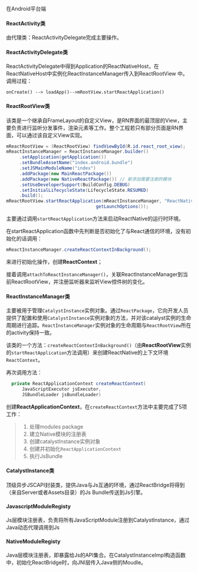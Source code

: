 在Android平台端

#### ReactActivity类

由代理类：ReactActivityDelegate完成主要操作。

#### ReactActivityDelegate类

ReactActivityDelegate中得到Application的ReactNativeHost，在ReactNativeHost中实例化ReactInstanceManager传入到ReactRootView 中。调用过程：

`onCreate() --> loadApp()-->mRootView.startReactApplication()` 

#### ReactRootView类

该类是一个继承自FrameLayout的自定义View，是RN界面的最顶层的View，主要负责进行监听分发事件，渲染元素等工作。整个工程若只有部分页面是RN界面，可以通过该自定义View实现。

```java
mReactRootView = (ReactRootView) findViewById(R.id.react_root_view);
mReactInstanceManager = ReactInstanceManager.builder()
     .setApplication(getApplication())
     .setBundleAssetName("index.android.bundle")
     .setJSMainModuleName("index")
     .addPackage(new MainReactPackage())
     .addPackage(new NativeReactPackage()) // 新添加需要注册的模块
     .setUseDeveloperSupport(BuildConfig.DEBUG)
     .setInitialLifecycleState(LifecycleState.RESUMED)
     .build();
mReactRootView.startReactApplication(mReactInstanceManager, "ReactNativeProject",
                                  getLaunchOptions());
```

主要通过调用`startReactApplication`方法来启动ReactNative的运行时环境。

在startReactApplication函数中先判断是否初始化了与React通信的环境，没有初始化的话调用：

```java
mReactInstanceManager.createReactContextInBackground();
```

来进行初始化操作，创建**ReactContext**；

接着调用`attachToReactInstanceManager()`，关联ReactInstanceManager到当前ReactRootView，并注册监听器来监听View控件树的变化。

#### ReactInstanceManager类

主要被用于管理`CatalystInstance`实例对象。通过`ReactPackage`，它向开发人员提供了配置和使用`CatalystInstance`实例对象的方法，并对该catalyst实例的生命周期进行追踪。`ReactInstanceManager`实例对象的生命周期与`ReactRootView`所在的activity保持一致。

该类的一个方法：`createReactContextInBackground()`（由**ReactRootView**实例的`startReactApplication`方法调用）来创建ReactNative的上下文环境`ReactContext`。

再次调用方法：

```java
  private ReactApplicationContext createReactContext(
      JavaScriptExecutor jsExecutor,
      JSBundleLoader jsBundleLoader)
```

创建**ReactApplicationContext**，在`createReactContext`方法中主要完成了5项工作：

> 1. 处理modules package
> 2. 建立Native模块的注册表
> 3. 创建catalystInstance实例对象
> 4. 创建并初始化`ReactApplicationContext`
> 5. 执行JsBundle

#### CatalystInstance类

顶级异步JSCAPI封装类，提供Java与Js互通的环境，通过ReactBridge将得到（来自Server或者Assets目录）的Js Bundle传送到Js引擎。

#### JavascriptModuleRegisty

Js层模块注册表，负责将所有JavaScriptModule注册到CatalystInstance，通过Java动态代理调用到Js

#### NativeModuleRegisty

Java层模块注册表，即暴露给Js的API集合。在CatalystInstanceImpl构造函数中，初始化ReactBridge时，向JNI层传入Java侧的Moudle。